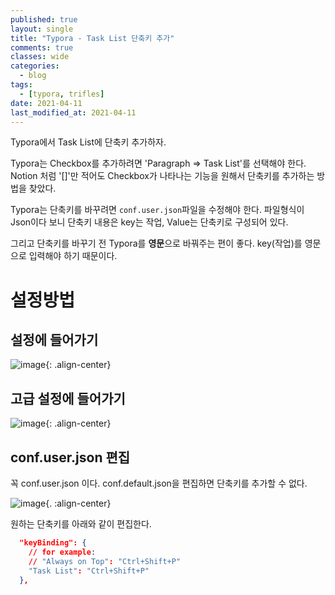 ```yaml
---
published: true
layout: single
title: "Typora - Task List 단축키 추가"
comments: true
classes: wide
categories:
  - blog
tags:
  - [typora, trifles]
date: 2021-04-11
last_modified_at: 2021-04-11
---
```

Typora에서 Task List에 단축키 추가하자. 

Typora는 Checkbox를 추가하려면 'Paragraph => Task List'를 선택해야 한다. Notion 처럼 '[]'만 적어도 Checkbox가 나타나는 기능을 원해서 단축키를 추가하는 방법을 찾았다.

Typora는 단축키를 바꾸려면 `conf.user.json`파일을 수정해야 한다. 파일형식이 Json이다 보니 단축키 내용은 key는 작업, Value는 단축키로 구성되어 있다. 

그리고 단축키를 바꾸기 전 Typora를 **영문**으로 바꿔주는 편이 좋다. key(작업)를 영문으로 입력해야 하기 때문이다.

# 설정방법 

## 설정에 들어가기

![image](https://user-images.githubusercontent.com/22446581/114286672-dc34fa80-9a9b-11eb-9092-44effec45a69.png){: .align-center}

## 고급 설정에 들어가기

![image](https://user-images.githubusercontent.com/22446581/114286692-04245e00-9a9c-11eb-86f5-28f3b4e03dfa.png){: .align-center}

## conf.user.json 편집

꼭 conf.user.json 이다. conf.default.json을 편집하면 단축키를 추가할 수 없다. 

![image](https://user-images.githubusercontent.com/22446581/114286717-3c2ba100-9a9c-11eb-9455-9db3825863fd.png){. :align-center}

원하는 단축키를 아래와 같이 편집한다.

```json
  "keyBinding": {
    // for example: 
    // "Always on Top": "Ctrl+Shift+P"
    "Task List": "Ctrl+Shift+P"
  },
```

